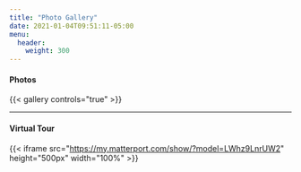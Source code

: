 ```yaml
---
title: "Photo Gallery"
date: 2021-01-04T09:51:11-05:00
menu:
  header:
    weight: 300
---
```


#### Photos
{{< gallery controls="true" >}}

***

#### Virtual Tour
{{< iframe src="https://my.matterport.com/show/?model=LWhz9LnrUW2" height="500px" width="100%" >}}
